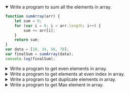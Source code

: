 <details open>
<summary open>Write a program to sum all the elements in array.</summary>
<p>

```javascript
function sumArray(arr) {
    let sum = 0;
    for (var i = 0; i < arr.length; i++) {
        sum += arr[i];
    }
    return sum;
}
var data = [10, 34, 56, 78];
var finalSum = sumArray(data);
console.log(finalSum);
```

</p>
</details> 

<details>
<summary open>Write a program to get even elements in array.</summary>
<p>

```javascript
function getEvenNum(arr) {
    let evenNumbersArr = [];
    for (index = 0; index < arr.length; index++) {
        if (arr[index] % 2 == 0) {
            evenNumbersArr.push(arr[index]);
        }
    }
    return evenNumbersArr;
}
var data = [10, 34, 56, 78, 11, 9];
var result = getEvenNum(data);
console.log(result);
```

</p>
</details> 

<details>
<summary open>Write a program to get elements at even index in array.</summary>
<p>

```javascript
function getElementAtEvenIndex(arr) {
    let numbersArr = [];
    for (index = 0; index < arr.length; index++) {
        if (index % 2 == 0) {
            numbersArr.push(arr[index]);
        }
    }
    return numbersArr;
}
var data = [10, 34, 56, 78, 11, 9];
var result = getElementAtEvenIndex(data);
console.log(result);
```

</p>
</details> 

<details>
<summary open>Write a program to get duplicate elements in array.</summary>
<p>

```javascript
function getDuplicate(arr) {
    let duplicateArr = [];
    for (var index = 0; index < arr.length; index++) {
        for (var j = index + 1; j < arr.length; j++) {
            if (arr[index] == arr[j]) {
                y = arr[index];
                duplicateArr.push(y);
            }
        }
    }
    return duplicateArr;
}
var data = [10, 34, 56, 78, 11, 9, 9, 11];
var result = getDuplicate(data);
console.log(result);
```

</p>
</details> 

<details>
<summary open>Write a program to get Max element in array.</summary>
<p>

```javascript
function largestNumInArr(arr) {
    var max = arr[0];
    for (var index = 0; index < arr.length; index++) {
        if (arr[index] > max) {
            max = arr[index];
        }
    }
    return max;
}
var data = [10, 34, 56, 78, 11, 9, 9, 11];
var result = largestNumInArr(data);
console.log(result);
```

</p>
</details> 
